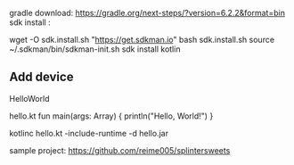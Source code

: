 gradle download: https://gradle.org/next-steps/?version=6.2.2&format=bin
sdk install :  

wget -O sdk.install.sh "https://get.sdkman.io"
bash sdk.install.sh
source  ~/.sdkman/bin/sdkman-init.sh
sdk install kotlin


## Add device



HelloWorld

hello.kt
fun main(args: Array<String>) {
    println("Hello, World!")
}

kotlinc hello.kt -include-runtime -d hello.jar

sample project: https://github.com/reime005/splintersweets

